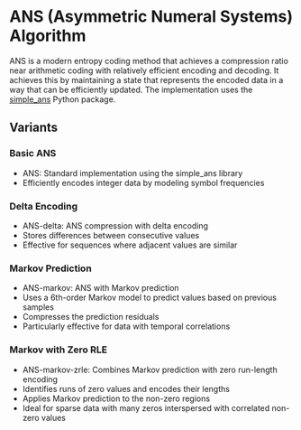 # ANS (Asymmetric Numeral Systems) Algorithm

ANS is a modern entropy coding method that achieves a compression ratio near arithmetic coding with relatively efficient encoding and decoding. It achieves this by maintaining a state that represents the encoded data in a way that can be efficiently updated. The implementation uses the [simple_ans](https://github.com/flatironinstitute/simple_ans) Python package.

## Variants

### Basic ANS
- ANS: Standard implementation using the simple_ans library
- Efficiently encodes integer data by modeling symbol frequencies

### Delta Encoding
- ANS-delta: ANS compression with delta encoding
- Stores differences between consecutive values
- Effective for sequences where adjacent values are similar

### Markov Prediction
- ANS-markov: ANS with Markov prediction
- Uses a 6th-order Markov model to predict values based on previous samples
- Compresses the prediction residuals
- Particularly effective for data with temporal correlations

### Markov with Zero RLE
- ANS-markov-zrle: Combines Markov prediction with zero run-length encoding
- Identifies runs of zero values and encodes their lengths
- Applies Markov prediction to the non-zero regions
- Ideal for sparse data with many zeros interspersed with correlated non-zero values
